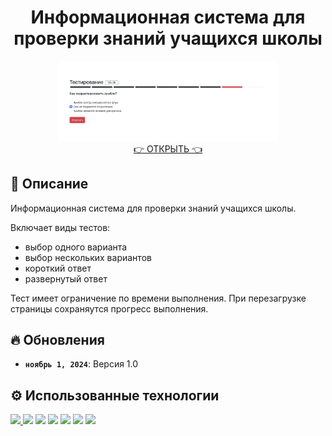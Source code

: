 <h1 align="center">Информационная система для проверки знаний учащихся школы</h1>
<div align="center">
<a href='https://azemcov.github.io/REACT-TEST'><img src="./public/pic.png" alt="Превью" width="70%"></a>
</div>

<div align="center">
<a href='https://github.com/azemcov/REACT-TEST'>👉 ОТКРЫТЬ 👈</a>
</div>

## 📖 Описание

Информационная система для проверки знаний учащихся школы.

Включает виды тестов:

- выбор одного варианта
- выбор нескольких вариантов
- короткий ответ
- развернутый ответ

Тест имеет ограничение по времени выполнения.
При перезагрузке страницы сохраняутся прогресс выполнения.

## 🔥 Обновления

- **`ноябрь 1, 2024`**: Версия 1.0

## ⚙️ Использованные технологии

<a href="https://developer.mozilla.org/en-US/docs/Web/JavaScript"> <img src="https://upload.wikimedia.org/wikipedia/commons/6/6a/JavaScript-logo.png" height="50px"></img> </a>
<a href="https://www.typescriptlang.org/"> <img src="https://upload.wikimedia.org/wikipedia/commons/4/4c/Typescript_logo_2020.svg" height="50px"></img></a>
<a href="https://react.dev/"> <img src="https://upload.wikimedia.org/wikipedia/commons/a/a7/React-icon.svg" height="50px"></img></a>
<a href="https://html.spec.whatwg.org/multipage/"> <img src="https://upload.wikimedia.org/wikipedia/commons/3/38/HTML5_Badge.svg" height="50px"></img></a>
<a href="https://www.w3.org/Style/CSS/Overview.en.html"> <img src="https://upload.wikimedia.org/wikipedia/commons/6/62/CSS3_logo.svg" height="50px"></img></a>
<a href="https://getbootstrap.com/"> <img src="https://upload.wikimedia.org/wikipedia/commons/b/b2/Bootstrap_logo.svg" height="50px"></img></a>
<a href="https://v2.vitejs.dev/"> <img src="https://upload.wikimedia.org/wikipedia/commons/f/f1/Vitejs-logo.svg" height="50px"></img></a>
